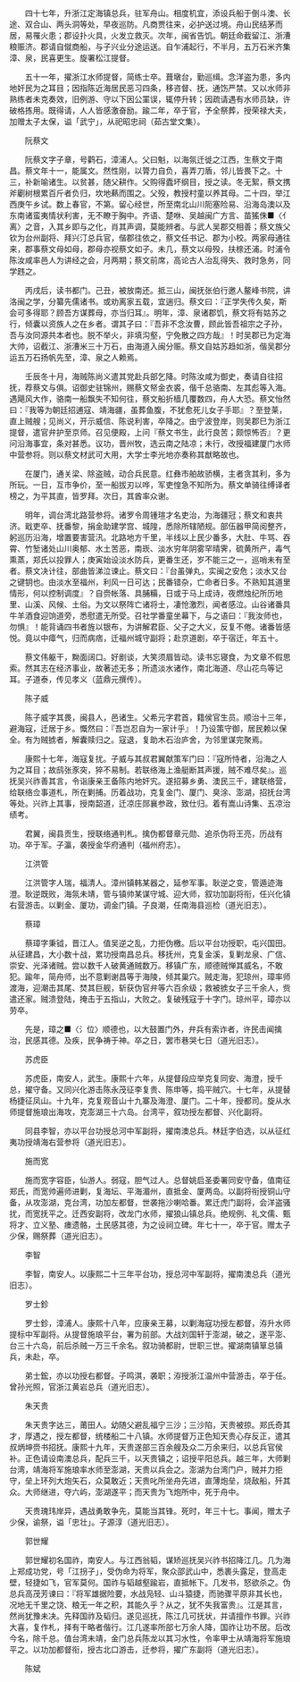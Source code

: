 <!-- { "loadSidebar": true } -->
　　四十七年，升浙江定海镇总兵，驻军舟山。相度机宜，添设兵船于倒斗澳、长途、双合山、两头洞等处，早夜巡防。凡商贾往来，必护送过境。舟山民结茅而居，易罹火患；郡设扑火具，火发立救灭。次年，闽省告饥。朝廷命截留江、浙漕粮赈济。郡请自僦商船，与子兴业分途运送。自乍浦起行，不半月，五万石米齐集漳、泉，民喜更生。旋署松江提督。

　　五十一年，擢浙江水师提督，简练士卒。葺墩台，勤巡缉。念洋盗为患，多内地奸民为之耳目；因指陈近海居民恶习四条，移咨督、抚，通饬严禁。又以水师非熟练者未克奏效，旧例游、守以下因公罣误，辄停升转；因疏请遇有水师员缺，许破格拣用。既得请，人人皆感激奋励。踰二年，卒于官，予全祭葬，授荣禄大夫，加赠太子太保，谥「武宁」，从祀昭忠祠（茹古堂文集）。

　　阮蔡文

　　阮蔡文字子章，号鹳石，漳浦人。父曰魁，以海氛迁徙之江西，生蔡文于南昌。蔡文年十一，能属文。然性刚，以膂力自负，喜弄刀盾，邻儿皆畏下之。十三，补新喻诸生。以贫甚，随父耕作。父购得蠹坏纲目，授之读。冬无絮，蔡文携斧劚树根累百斤者负归，坎地爇而围之。父殁，教授村童以养其母。二十四，举江西庚午乡试。数上春官，不第。留心经世，所至南北山川阨塞险易、沿海岛澳以及东南诸蛮夷情状利害，无不瞭于胸中。齐语、楚咻、吴越闽广方言、苗猺侏■〈亻离〉之音，入其乡即与之化，肖其声调，莫能辨者。与武人吴郡交相善；蔡文族父钦为台州副将、拜兴汀总兵官，偕郡往依之，蔡文任书记、郡为小校。两家母通往来，郡事蔡文母如母，郡母亦视蔡文如子。未几，蔡文以母殁，扶榇还浦。时浦令陈汝咸率邑人为讲经之会，月两期；蔡文前席，高论古人治乱得失、救时急务，同学韪之。

　　丙戌后，读书都门。己丑，被放南还。抵三山，闽抚张伯行邀人鳌峰书院，讲洛闽之学，分纂先儒诸书。或劝离家五载，宜遄归。蔡文曰：『正学失传久矣，斯会可多得耶？顾吾方谋葬母，亦当归耳』。明年，漳、泉诸郡饥，蔡文将有姑苏之行，倾囊以资族人之在乡者。谓其子曰：『吾非不念汝曹，顾此皆吾祖宗之子孙，吾与汝同源共本者也。脱不举火，非填沟壑，宁免散之四方哉』！时吴郡已为定海大帅，诏截江、浙漕米三十万石，由海道入闽分赈。蔡文自姑苏趋如浙，偕吴郡分运五万石扬帆先至，漳、泉之人赖焉。

　　壬辰冬十月，海贼陈尚义遣其党赴兵部乞降。时陈汝咸为御史，奏请自往招抚，荐蔡文与俱。诏御史驻锦州，赐蔡文帑金衣裘，偕千总骆南、左其彪等入海。遇飓风大作，骆南一船飘失不知何往，蔡文船折樯几覆数四，舟人大恐。蔡文怡然曰：『我等为朝廷招逋寇、靖海疆，虽葬鱼腹，不犹愈死儿女子手耶』？至登莱，直上贼艘；见尚义，开示威信、陈说利害，卒降之。由宁波登岸，则吴郡巳为浙江提督，遣官弁护至京师。召见便殿，上问『蔡文书生，此行良苦；颇惊怖否』？更问沿海事宜，条对甚悉。议功，晋州牧，选云南之陆凉；未行，改授福建厦门水师中营参将。则以蔡文材武可大用，大学士李光地亦奏称其猷略故也。

　　在厦门，通关梁、除盗贼，动合兵民意。红彝市舶故骄横，主者贪其利，多为所玩。一日，互市争价，至一船拔刃以哗，军吏惶急不知所为。蔡文单骑往缚译者榜之，为平其直，皆罗拜。次日，其酋率众谢。

　　明年，调台湾北路营参将。诸罗令周锺瑄才名吏治，为海疆冠；蔡文和衷共济。戢吏卒、抚番黎，捐金助建学宫、城隍，悉除所辖陋规。部伍器甲简阅整齐，躬巡历沿海，增置要害营汛。北路地方千里，半线以上民少番多，大肚、牛骂、吞霄、竹堑诸处山川奥郁、水土苦恶，南崁、淡水穷年阴雾罕晴霁，硫黄所产，毒气熏蒸，郑氏以投罪人；庚寅始设淡水防兵，更番生还，岁不能三之一，巡哨未有至者。蔡文决计往，部曲皆涕泣谏止。蔡文曰：『台虽弹丸，实闽之安危；淡水又台之键钥也。由淡水至福州，利风一日可达；民番错杂，亡命者日多。不熟知其道里情形，何以控制调度』？自赍帐落、具脯糒，日或于马上成诗，夜燃烛纪所历地里、山溪、风候、土俗。为文以祭阵亡诸将士，凄怆激烈，闻者感泣。山谷诸番具牛羊酒食迎饷道旁，悉慰遣无所受。召社学番童坐幕下，与之语曰：『我汝师也，勿惧』！能背诵四书者旌以银布，为讲解君臣、父子之大义，反复不倦。诸番皆感悦。竟以中瘴气，归而病痞，迁福州城守副将；赴京道剧，卒于宿迁，年五十。

　　蔡文伟躯干，黝面阔口。好剧谈，大笑须眉皆动。读书忘寝食，为文章不假思索。然其志在经济事业，故著述无多；所遗淡水诸作，南北海道、尽山花鸟等记耳。子道泰，传见孝义（蓝鼎元撰传）。

　　陈子威

　　陈子威字其畏，闽县人，邑诸生。父希元字君首，籍侯官生员。顺治十三年，避海寇，迁居于乡。慨然曰：『吾岂忍自为一家计乎』！乃设策守御，居民赖以保全。有为贼掳者，解囊赎归之。寇退，复助木石治庐舍，为邻里谋完聚焉。

　　康熙十七年，海寇复扰。子威与其叔君翼献策军门曰：『寇所恃者，沿海之人为之耳目；故鸱张豕突，猝不易制。若联络海上渔艇断其声援，贼不难尽矣』。巡抚吴兴祚善其言，令诣康亲王备陈内地奸宄。遂招募乡勇、澳民三千，建联络营，给联络佥事道札，所在剿捕。历着战功，克复金门、厦门、臭涂、澎湖，招抚台湾等处。兴祚上其事，授南韶道，迁凉庄郧襄参政，致仕归。着有嵩山诗集、五凉治绩考。

　　君翼，闽县贡生，授联络通判札。擒伪都督章元勋、追杀伪将王亮，历战有功。卒于军。子瀛，袭授金华府通判（福州府志）。

　　江洪管

　　江洪管字人瑞，福清人。漳州镇韩某器之，延参军事。耿逆之变，管遁迹海澄。耿逆既败，海氛未靖，管与镇帅某谋守城、迎大师，叙功加副将衔，任兴化镇右营游击。以剿金、厦功，调金门镇。子良潮，任南海县巡检（道光旧志）。

　　蔡璋

　　蔡璋字秉钺，晋江人。值吴逆之乱，力拒伪檄。后以平台功授职，屯兴国田。从征建昌，大小数十战，累功授南昌总兵。移抚州，克复金溪，复剿龙泉、广信、崇安、光泽诸贼。尝以数千人破黄通贼数万。移镇广东，顺德贼惮其威名，不敢犯。踰年，简舟师，出不意剿谢昌等于海陵，倾其巢穴。贼走海，犯琼州，璋率师渡海，迎潮击其尾、焚其巨舰，斩获伪官弁等六百余级；救被掳女子三千余人，赀遣还家。贼溃登陆，掩击于五指山，大败之。复破残寇于十字门。琼州平，璋亦以劳卒。

　　先是，璋之■〈氵位〉顺德也，以大鼓置门外，弁兵有索诈者，许民击闻擒治，民感其德。及疾，民争祷于神。卒之日，罢市巷哭七日（道光旧志）。

　　苏虎臣

　　苏虎臣，南安人，武生。康熙十六年，从提督段应举克复同安、海澄，授千总，擢守备。又同兴化游击陈永茂征李复贵、陈申等，捣平贼穴。十七年，从提替杨捷征凤山。十九年，克复观音山十九寨及海澄、厦门。二十年，授都司。旋从水师提督施琅出海攻，克澎湖三十六岛。台湾平，叙功授左都督、兴化副将。

　　同县李智，亦以平台功授总河中军副将，擢南澳总兵。林廷字伯选，以从征红夷功授靖海右营参将（道光旧志）。

　　施而宽

　　施而宽字容臣，仙游人。弱寇，胆气过人。总督姚启圣委署同安守备，值南征郑氏，而宽帅遍师进剿，复海坛、平海湄州，直抵金、厦两岛。以副将衔授铜山守备，从攻澎湖，克台湾，功加左都督，世袭拖沙喇哈番。累迁虎门副将，会洋盗骚扰，而宽抚平之。迁西安副将，改龙门水师，擢狼山镇总兵。绝规例、礼文儒、甄将才、立义塾、瘗遗骼，土民感其德，为之设祠立碑。年七十一，卒于官。赠太子少保，赐祭葬（道光旧志）。

　　李智

　　李智，南安人。以康熙二十三年平台功，授总河中军副将，擢南澳总兵（道光旧志）。

　　罗士鉁

　　罗士鉁，漳浦人。康熙十八年，应康亲王募，以剿海寇功授左都督，洊升水师提标中军副将。从提督施琅平台，署为前部。大战刘国轩于澎湖，破之，遂平澎、台三十六岛，前后杀贼一万三千余名。叙功骑都尉，世职三世。擢湖南镇筸总镇兵，未赴，卒。

　　弟士鋐，亦以功授右都督。子鸣淇，袭职；洊授浙江温州中营游击，卒于任。曾孙光照，官浙江黄岩总兵（道光旧志）。

　　朱天贵

　　朱天贵字达三，莆田人。幼随父避乱福宁三沙；三沙陷，天贵被掠。郑氏奇其才，厚遇之，授左都督，统楼船二十八镇。水师提督万正色知天贵心存反正，遣其叔炳坤赍书招抚。康熙十九年，天贵遂部三百余艘及众二万余来归，以总兵官侯补。正色请设南澳总兵，配兵三千，以天贵镇之；诏授平阳总兵。越三年，大师剿台湾，靖海将军施琅率水师至澎湖，天贵以兵会之。澎湖为台湾门户，贼并力拒守，垒上环列大炮矢石，众莫敢近；天贵叱所坐舟先进，直薄炮垒，烧敌船，歼其众。大师继进，夺六屿，澎湖遂平；而天贵为飞炮所中，死于舟中。

　　天贵瑰玮岸异，遇战勇敢争先，莫能当其锋。死时，年三十七。事闻，赠太子少保，谕祭，谥「忠壮」。子源淳（道光旧志）。

　　郭世耀

　　郭世耀初名国祚，南安人。与江西翁韬，谋矫巡抚吴兴祚书招降江几。几为海上郑成功党，号「江拐子」，受伪命为将军，聚众邵武山中，悉裹头露足，登高走壁，轻捷如飞，官军莫何。国祚与韬越壑踰岩，直抵帐下。几发书，怒欲杀之。伪总兵高茂芳谏曰：『将军雄据险要，水战凫轻、山斗猿捷，而驰骤平原非其长也，况地无千里之饶、粮无一年之积，其能久乎？从之，犹不失我富贵』。江是其言，然尚犹豫未决。先释国祚及韬归。遂见巡抚，陈江几可抚状，并请擅作书罪。兴祚大喜，复作札，择有干略者偕行。江几遂率所部七万余人降，国祚让功不居。后改今名，除千总。值台湾未靖，金门总兵陈龙以其习水性，令率甲士从靖海将军施琅平之。以功加都督衔，授古北口游击，迁参将，擢广东副将（道光旧志）。

　　陈斌

